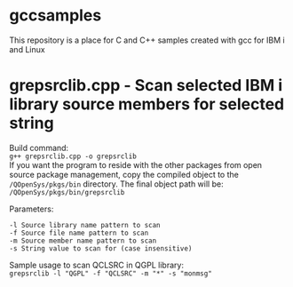 # gccsamples
This repository is a place for C and C++ samples created with gcc for IBM i and Linux

# grepsrclib.cpp - Scan selected IBM i library source members for selected string
Build command:    
```g++ grepsrclib.cpp -o grepsrclib```   
If you want the program to reside with the other packages from open source package management, copy the compiled object to the ```/QOpenSys/pkgs/bin``` directory. The final object path will be: ```/QOpenSys/pkgs/bin/grepsrclib```     

Parameters:   
```
-l Source library name pattern to scan
-f Source file name pattern to scan
-m Source member name pattern to scan
-s String value to scan for (case insensitive)
```

Sample usage to scan QCLSRC in QGPL library:   
```grepsrclib -l "QGPL" -f "QCLSRC" -m "*" -s "monmsg"```

